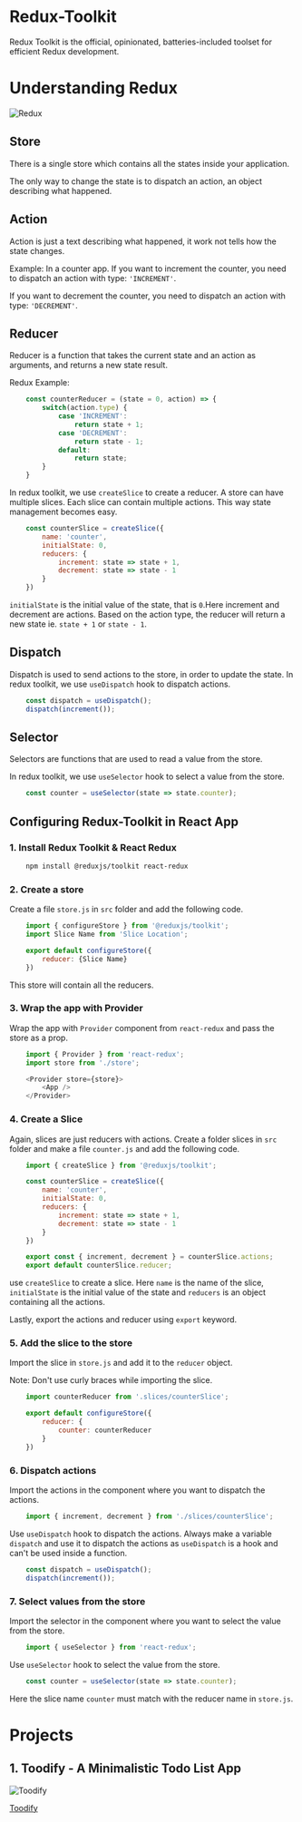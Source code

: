 # Redux-Toolkit
Redux Toolkit is the official, opinionated, batteries-included toolset for efficient Redux development.

# Understanding Redux 
![Redux](https://redux.js.org/assets/images/ReduxDataFlowDiagram-49fa8c3968371d9ef6f2a1486bd40a26.gif)

## Store
There is a single store which contains all the states inside your application.

The only way to change the state is to dispatch an action, an object describing what happened. 

## Action

Action is just a text describing what happened, it work not tells how the state changes.

Example: In a counter app. If you want to increment the counter, you need to dispatch an action with type: `'INCREMENT'`. 

If you want to decrement the counter, you need to dispatch an action with type: `'DECREMENT'`.

## Reducer

Reducer is a function that takes the current state and an action as arguments, and returns a new state result. 

Redux Example: 
```js   
    const counterReducer = (state = 0, action) => {
        switch(action.type) {
            case 'INCREMENT':
                return state + 1;
            case 'DECREMENT':
                return state - 1;
            default:
                return state;
        }
    }
```

In redux toolkit, we use `createSlice` to create a reducer. A store can have multiple slices. Each slice can contain multiple actions.
This way state management becomes easy.

```js
    const counterSlice = createSlice({
        name: 'counter',
        initialState: 0,
        reducers: {
            increment: state => state + 1,
            decrement: state => state - 1
        }
    })
```
`initialState` is the initial value of the state, that is `0`.Here increment and decrement are actions. Based on the action type, the reducer will return a new state ie. `state + 1` or `state - 1`.

## Dispatch

Dispatch is used to send actions to the store, in order to update the state.
In redux toolkit, we use `useDispatch` hook to dispatch actions.

```js
    const dispatch = useDispatch();
    dispatch(increment());
```

## Selector
Selectors are functions that are used to read a value from the store.

In redux toolkit, we use `useSelector` hook to select a value from the store.

```js
    const counter = useSelector(state => state.counter);
```

## Configuring Redux-Toolkit in React App

### 1. Install Redux Toolkit & React Redux
```bash
    npm install @reduxjs/toolkit react-redux
```

### 2. Create a store
Create a file  `store.js` in `src` folder and add the following code.

```js
    import { configureStore } from '@reduxjs/toolkit';
    import Slice Name from 'Slice Location';

    export default configureStore({
        reducer: {Slice Name}
    })
```

This store will contain all the reducers.

### 3. Wrap the app with Provider
Wrap the app with `Provider` component from `react-redux` and pass the store as a prop.

```js
    import { Provider } from 'react-redux';
    import store from './store';

    <Provider store={store}>
        <App />
    </Provider>
```

### 4. Create a Slice
Again, slices are just reducers with actions. Create a folder slices in `src` folder and make a file `counter.js` and add the following code.

```js
    import { createSlice } from '@reduxjs/toolkit';

    const counterSlice = createSlice({
        name: 'counter',
        initialState: 0,
        reducers: {
            increment: state => state + 1,
            decrement: state => state - 1
        }
    })

    export const { increment, decrement } = counterSlice.actions;
    export default counterSlice.reducer;
```

use `createSlice` to create a slice. Here `name` is the name of the slice, `initialState` is the initial value of the state and `reducers` is an object containing all the actions.

Lastly, export the actions and reducer using `export` keyword.

### 5. Add the slice to the store
Import the slice in `store.js` and add it to the `reducer` object.

Note: Don't use curly braces while importing the slice.

```js
    import counterReducer from '.slices/counterSlice';

    export default configureStore({
        reducer: {
            counter: counterReducer
        }
    })
```

### 6. Dispatch actions
Import the actions in the component where you want to dispatch the actions.

```js
    import { increment, decrement } from './slices/counterSlice';
```

Use `useDispatch` hook to dispatch the actions. Always make a variable `dispatch` and use it to dispatch the actions as `useDispatch` is a hook and can't be used inside a function.

```js
    const dispatch = useDispatch();
    dispatch(increment());
```

### 7. Select values from the store

Import the selector in the component where you want to select the value from the store.

```js
    import { useSelector } from 'react-redux';
```

Use `useSelector` hook to select the value from the store.

```js
    const counter = useSelector(state => state.counter);
```

Here the slice name `counter` must match with the reducer name in `store.js`.

# Projects

## 1. Toodify - A Minimalistic Todo List App
![Toodify](https://i.imgur.com/U91dI4a.png)


[Toodify](https://toodify.netlify.app/)

